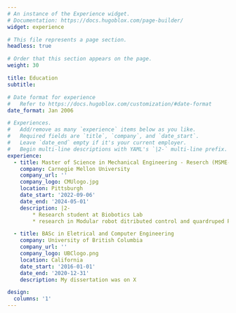 ```yaml
---
# An instance of the Experience widget.
# Documentation: https://docs.hugoblox.com/page-builder/
widget: experience

# This file represents a page section.
headless: true

# Order that this section appears on the page.
weight: 30

title: Education
subtitle:

# Date format for experience
#   Refer to https://docs.hugoblox.com/customization/#date-format
date_format: Jan 2006

# Experiences.
#   Add/remove as many `experience` items below as you like.
#   Required fields are `title`, `company`, and `date_start`.
#   Leave `date_end` empty if it's your current employer.
#   Begin multi-line descriptions with YAML's `|2-` multi-line prefix.
experience:
  - title: Master of Science in Mechanical Engineering - Reserch (MSME-R)
    company: Carnegie Mellon University
    company_url: ''
    company_logo: CMUlogo.jpg
    location: Pittsburgh
    date_start: '2022-09-06'
    date_end: '2024-05-01'
    description: |2-
        * Research student at Biobotics Lab
        * research in Modular robot ditributed control and quardruped Planning over Control

  - title: BASc in Eletrical and Computer Engineering
    company: University of British Columbia
    company_url: ''
    company_logo: UBClogo.png
    location: California
    date_start: '2016-01-01'
    date_end: '2020-12-31'
    description: My dissertation was on X

design:
  columns: '1'
---
```

